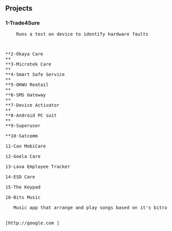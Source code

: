 ## Projects
### **1-Trade4Sure<br />**
<pre>    Runs a test on device to identify hardware faults<pre><br />
**2-Okaya Care<br />**
**3-Microtek Care<br />**
**4-Smart Safe Service<br />**
**5-OKWU Reatail<br />**
**6-SMS Gateway<br />**
**7-Device Activator<br />**
**8-Android PC suit<br />**
**9-Superuser<br />
**10-Satcomm<br />
11-Can MobiCare<br />
12-Goela Care<br />
13-Lava Employee Tracker<br />
14-ESD Care<br />
15-The Keypad<br />
16-Bits Music<br />
   Music app that arrange and play songs based on it's bitrate


[http://google.com ]
